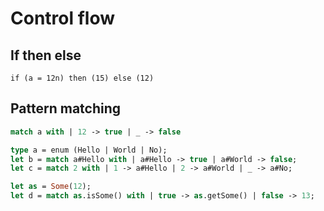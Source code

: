 # Control flow

## If then else

```text
if (a = 12n) then (15) else (12)
```

## Pattern matching

```ocaml
match a with | 12 -> true | _ -> false
```

```ocaml
type a = enum (Hello | World | No);
let b = match a#Hello with | a#Hello -> true | a#World -> false;
let c = match 2 with | 1 -> a#Hello | 2 -> a#World | _ -> a#No;

let as = Some(12);
let d = match as.isSome() with | true -> as.getSome() | false -> 13;
```

